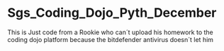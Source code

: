 # Sgs_Coding_Dojo_Pyth_December
This is Just code from a Rookie who can´t upload his homework to the coding dojo platform because the bitdefender antivirus doesn´t let him

